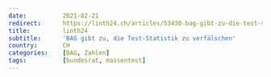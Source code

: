 ```yaml
---
date:          2021-02-21
redirect:      https://linth24.ch/articles/53430-bag-gibt-zu-die-test-statistik-zu-verfaelschen
title:         linth24
subtitle:      'BAG gibt zu, die Test-Statistik zu verfälschen'
country:       CH
categories:    [BAG, Zahlen]
tags:          [bundesrat, massentest]
---
```

